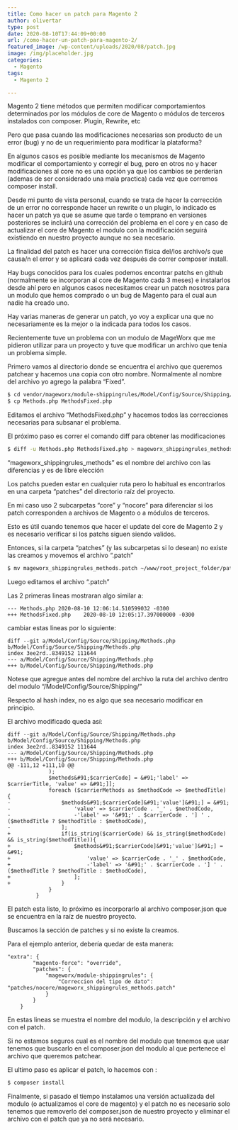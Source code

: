 ```yaml
---
title: Como hacer un patch para Magento 2
author: olivertar
type: post
date: 2020-08-10T17:44:09+00:00
url: /como-hacer-un-patch-para-magento-2/
featured_image: /wp-content/uploads/2020/08/patch.jpg
image: /img/placeholder.jpg
categories:
  - Magento
tags:
  - Magento 2

---
```

Magento 2 tiene métodos que permiten modificar comportamientos determinados por los módulos de core de Magento o módulos de terceros instalados con composer. Plugin, Rewrite, etc

Pero que pasa cuando las modificaciones necesarias son producto de un error (bug) y no de un requerimiento para modificar la plataforma?

En algunos casos es posible mediante los mecanismos de Magento modificar el comportamiento y corregir el bug, pero en otros no y hacer modificaciones al core no es una opción ya que los cambios se perderían (ademas de ser considerado una mala practica) cada vez que corremos composer install.

Desde mi punto de vista personal, cuando se trata de hacer la corrección de un error no corresponde hacer un rewrite o un plugin, lo indicado es hacer un patch ya que se asume que tarde o temprano en versiones posteriores se incluirá una corrección del problema en el core y en caso de actualizar el core de Magento el modulo con la modificación seguirá existiendo en nuestro proyecto aunque no sea necesario.

La finalidad del patch es hacer una corrección física del/los archivo/s que causa/n el error y se aplicará cada vez después de correr composer install.

Hay bugs conocidos para los cuales podemos encontrar patchs en github (normalmente se incorporan al core de Magento cada 3 meses) e instalarlos desde ahí pero en algunos casos necesitamos crear un patch nosotros para un modulo que hemos comprado o un bug de Magento para el cual aun nadie ha creado uno.

Hay varias maneras de generar un patch, yo voy a explicar una que no necesariamente es la mejor o la indicada para todos los casos.

Recientemente tuve un problema con un modulo de MageWorx que me pidieron utilizar para un proyecto y tuve que modificar un archivo que tenia un problema simple.

Primero vamos al directorio donde se encuentra el archivo que queremos patchear y hacemos una copia con otro nombre. Normalmente al nombre del archivo yo agrego la palabra “Fixed”.

```bash
$ cd vendor/mageworx/module-shippingrules/Model/Config/Source/Shipping/
$ cp Methods.php MethodsFixed.php
```

Editamos el archivo “MethodsFixed.php” y hacemos todos las correcciones necesarias para subsanar el problema.

El próximo paso es correr el comando diff para obtener las modificaciones

```bash
$ diff -u Methods.php MethodsFixed.php > mageworx_shippingrules_methods.patch
```

“mageworx\_shippingrules\_methods” es el nombre del archivo con las diferencias y es de libre elección

Los patchs pueden estar en cualquier ruta pero lo habitual es encontrarlos en una carpeta “patches” del directorio raíz del proyecto.

En mi caso uso 2 subcarpetas “core” y “nocore” para diferenciar si los patch corresponden a archivos de Magento o a módulos de terceros.

Esto es útil cuando tenemos que hacer el update del core de Magento 2 y es necesario verificar si los patchs siguen siendo validos.

Entonces, si la carpeta “patches” (y las subcarpetas si lo desean) no existe las creamos y movemos el archivo “.patch”

```bash
$ mv mageworx_shippingrules_methods.patch ~/www/root_project_folder/patches/nocore/
```

Luego editamos el archivo “.patch”

Las 2 primeras lineas mostraran algo similar a:

```
--- Methods.php	2020-08-10 12:06:14.510599032 -0300
+++ MethodsFixed.php	2020-08-10 12:05:17.397000000 -0300
```

cambiar estas lineas por lo siguiente:

```
diff --git a/Model/Config/Source/Shipping/Methods.php b/Model/Config/Source/Shipping/Methods.php
index 3ee2rd..8349152 111644
--- a/Model/Config/Source/Shipping/Methods.php
+++ b/Model/Config/Source/Shipping/Methods.php
```

Notese que agregue antes del nombre del archivo la ruta del archivo dentro del modulo “/Model/Config/Source/Shipping/”

Respecto al hash index, no es algo que sea necesario modificar en principio.

El archivo modificado queda así:

```
diff --git a/Model/Config/Source/Shipping/Methods.php b/Model/Config/Source/Shipping/Methods.php
index 3ee2rd..8349152 111644
--- a/Model/Config/Source/Shipping/Methods.php
+++ b/Model/Config/Source/Shipping/Methods.php
@@ -111,12 +111,10 @@
             );
             $methods&#91;$carrierCode] = &#91;'label' => $carrierTitle, 'value' => &#91;]];
             foreach ($carrierMethods as $methodCode => $methodTitle) {
-                $methods&#91;$carrierCode]&#91;'value']&#91;] = &#91;
-                    'value' => $carrierCode . '_' . $methodCode,
-                    -'label' => '&#91;' . $carrierCode . '] ' . ($methodTitle ? $methodTitle : $methodCode),
-                ];
+                if(is_string($carrierCode) && is_string($methodCode) && is_string($methodTitle)){
+                    $methods&#91;$carrierCode]&#91;'value']&#91;] = &#91;
+                        'value' => $carrierCode . '_' . $methodCode,
+                        -'label' => '&#91;' . $carrierCode . '] ' . ($methodTitle ? $methodTitle : $methodCode),
+                    ];
+                }
             }
         }
```

El patch esta listo, lo próximo es incorporarlo al archivo composer.json que se encuentra en la raíz de nuestro proyecto.

Buscamos la sección de patches y si no existe la creamos.

Para el ejemplo anterior, debería quedar de esta manera:

```
"extra": {
        "magento-force": "override",
        "patches": {
            "mageworx/module-shippingrules": {
                "Correccion del tipo de dato": "patches/nocore/mageworx_shippingrules_methods.patch"
            }
        }
    }
```

En estas lineas se muestra el nombre del modulo, la descripción y el archivo con el patch.

Si no estamos seguros cual es el nombre del modulo que tenemos que usar tenemos que buscarlo en el composer.json del modulo al que pertenece el archivo que queremos patchear.

El ultimo paso es aplicar el patch, lo hacemos con :

```bash
$ composer install
```

Finalmente, si pasado el tiempo instalamos una versión actualizada del modulo (o actualizamos el core de magento) y el patch no es necesario solo tenemos que removerlo del composer.json de nuestro proyecto y eliminar el archivo con el patch que ya no será necesario.